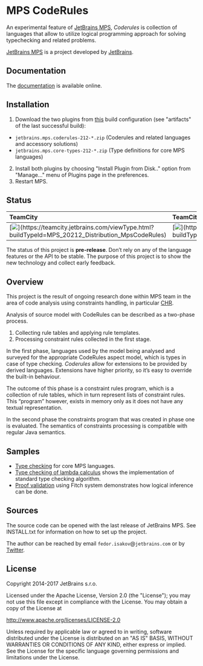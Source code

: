 # MPS CodeRules

An experimental feature of [JetBrains MPS](https://jetbrains.com/mps), *Coderules* is collection of languages that allow to utilize logical programming approach for solving typechecking and related problems.

[JetBrains MPS](https://www.jetbrains.com/mps/) is a project developed by [JetBrains](http://www.jetbrains.com/?fromFooter).

## Documentation

The [documentation](http://jetbrains.github.io/mps-coderules/) is available online.  

## Installation

1. Download the two plugins from [this](https://teamcity.jetbrains.com/viewType.html?buildTypeId=MPS_20212_Distribution_MpsCodeRules&state=successful) build configuration (see "artifacts" of the last successful build):

- `jetbrains.mps.coderules-212-*.zip` (Coderules and related languages and accessory solutions)
- `jetbrains.mps.core-types-212-*.zip` (Type definitions for core MPS languages)

2. Install both plugins by choosing "Install Plugin from Disk.." option from "Manage..." menu of Plugins page in the preferences.
3. Restart MPS.

## Status
| TeamCity | TeamCity EAP |
|:--|:--|
| [![](http://teamcity.jetbrains.com/app/rest/builds/buildType(id:MPS_20212_Distribution_MpsCodeRules)/statusIcon)](https://teamcity.jetbrains.com/viewType.html?buildTypeId=MPS_20212_Distribution_MpsCodeRules) | [![](http://teamcity.jetbrains.com/app/rest/builds/buildType(id:MPS_20213_Distribution_MpsCodeRules)/statusIcon)](https://teamcity.jetbrains.com/viewType.html?buildTypeId=MPS_20213_Distribution_MpsCodeRules) |

The status of this project is **pre-release**. Don’t rely on any of the language features or the API to be stable. The purpose of this project is to show the new technology and collect early feedback.

## Overview

This project is the result of ongoing research done within MPS team in the area of code analysis using constraints handling, in particular [CHR](http://www.informatik.uni-ulm.de/pm/fileadmin/pm/home/fruehwirth/constraint-handling-rules-book.html).
                                                                     
Analysis of source model with CodeRules can be described as a two-phase process.

1. Collecting rule tables and applying rule templates.
2. Processing constraint rules collected in the first stage.

In the first phase, languages used by the model being analysed and surveyed for the appropriate CodeRules aspect model, which is types in case of type checking. *Coderules* allow for extensions to be provided by derived languages. Extensions have higher priority, so it’s easy to override the built-in behaviour.

The outcome of this phase is a constraint rules program, which is a collection of rule tables, which in turn represent lists of constraint rules. This “program” however, exists in memory only as it does not have any textual representation.

In the second phase the constraints program that was created in phase one is evaluated. The semantics of constraints processing is compatible with regular Java semantics.

## Samples

- [Type checking](samples/mpscore) for core MPS languages.
- [Type checking of lambda calculus](samples/lambdacalc) shows the implementation of standard type checking algorithm.
- [Proof validation](samples/fitch) using Fitch system demonstrates how logical inference can be done.

## Sources 

The source code can be opened with the last release of JetBrains MPS. See INSTALL.txt for information on how to set up the project.

The author can be reached by email `fedor.isakov`@`jetbrains.com` or by [Twitter](https://twitter.com/fisakov).

## License

Copyright 2014-2017 JetBrains s.r.o.

Licensed under the Apache License, Version 2.0 (the "License");
you may not use this file except in compliance with the License.
You may obtain a copy of the License at

http://www.apache.org/licenses/LICENSE-2.0

Unless required by applicable law or agreed to in writing, software
distributed under the License is distributed on an "AS IS" BASIS,
WITHOUT WARRANTIES OR CONDITIONS OF ANY KIND, either express or implied.
See the License for the specific language governing permissions and
limitations under the License.
